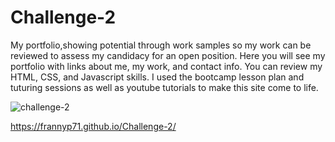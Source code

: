 # Challenge-2
My portfolio,showing potential through work samples so my work can be reviewed to assess my candidacy for an open position. Here you will see my portfolio with links about me, my work, and contact info. You can review my HTML, CSS, and Javascript skills. I used the bootcamp lesson plan and tuturing sessions as well as youtube tutorials to make this site come to life.

![challenge-2](https://user-images.githubusercontent.com/127154382/228955408-16ae4d7d-bc4a-4b85-8bff-c8d60ff81530.jpg)

https://frannyp71.github.io/Challenge-2/ 